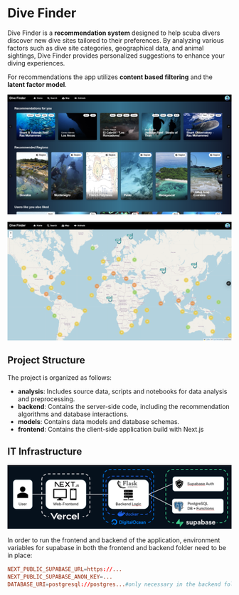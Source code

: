 # Dive Finder

Dive Finder is a **recommendation system** designed to help scuba divers discover new dive sites tailored to their preferences. By analyzing various factors such as dive site categories, geographical data, and animal sightings, Dive Finder provides personalized suggestions to enhance your diving experiences.

For recommendations the app utilizes **content based filtering** and the **latent factor model**.

![divefinder homepage](models/Homepage.png)

![divefinder map](models/Map.png)

## Project Structure

The project is organized as follows:

- **analysis**: Includes source data, scripts and notebooks for data analysis and preprocessing.
- **backend**: Contains the server-side code, including the recommendation algorithms and database interactions.
- **models**: Contains data models and database schemas.
- **frontend**: Contains the client-side application build with Next.js

## IT Infrastructure

![divefinder infrastructure](models/ITInfrastructue.png)

In order to run the frontend and backend of the application, environment variables for supabase in both the frontend and backend folder need to be in place:

```toml
NEXT_PUBLIC_SUPABASE_URL=https://...
NEXT_PUBLIC_SUPABASE_ANON_KEY=...
DATABASE_URI=postgresql://postgres...#only necessary in the backend folder
```
